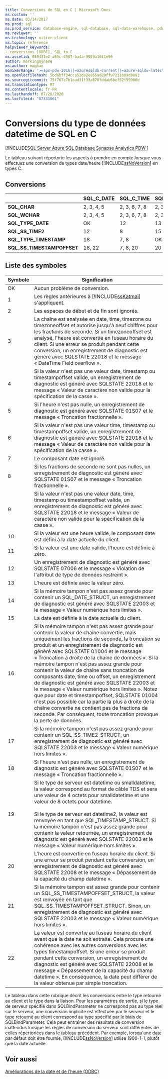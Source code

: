 ```yaml
---
title: Conversions de SQL en C | Microsoft Docs
ms.custom: ''
ms.date: 03/14/2017
ms.prod: sql
ms.prod_service: database-engine, sql-database, sql-data-warehouse, pdw
ms.reviewer: ''
ms.technology: native-client
ms.topic: reference
helpviewer_keywords:
- conversions [ODBC], SQL to C
ms.assetid: 059431e2-a65c-4587-ba4a-9929a1611e96
author: markingmyname
ms.author: maghan
monikerRange: '>=aps-pdw-2016||=azuresqldb-current||=azure-sqldw-latest||>=sql-server-2016||=sqlallproducts-allversions||>=sql-server-linux-2017||=azuresqldb-mi-current'
ms.openlocfilehash: 5bd8bff34cca52da2e865a020ff97211b09d9882
ms.sourcegitcommit: 75f767c7b1ead31f33a870fddab6bef52f99906b
ms.translationtype: MT
ms.contentlocale: fr-FR
ms.lasthandoff: 07/28/2020
ms.locfileid: "87331061"
---
```

# <a name="datetime-data-type-conversions-from-sql-to-c"></a>Conversions du type de données datetime de SQL en C
[!INCLUDE[SQL Server Azure SQL Database Synapse Analytics PDW ](../../includes/applies-to-version/sql-asdb-asdbmi-asa-pdw.md)]

  Le tableau suivant répertorie les aspects à prendre en compte lorsque vous effectuez une conversion de types date/heure [!INCLUDE[ssNoVersion](../../includes/ssnoversion-md.md)] en types C.  
  
## <a name="conversions"></a>Conversions  
  
|   | SQL_C_DATE | SQL_C_TIME | SQL_C_TIMESTAMP | SQL_C_SS_TIME2 | SQL_C_SS_TIMESTAMPOFFSET | SQL_C_BINARY | SQL_C_CHAR | SQL_C_WCHAR |
| - | ---------- | ---------- | --------------- | -------------- | ------------------------ | ------------ | ---------- | ----------- |
| **SQL_CHAR** |2, 3, 4, 5|2, 3, 6, 7, 8|2, 3, 9, 10, 11|2, 3, 6, 7|2, 3, 9, 10, 11|1|1|1|  
| **SQL_WCHAR** |2, 3, 4, 5|2, 3, 6, 7, 8|2, 3, 9, 10, 11|2, 3, 6, 7|2, 3, 9, 10, 11|1|1|1|  
| **SQL_TYPE_DATE** |OK|12|13|12|13, 23|14|16|16|  
| **SQL_SS_TIME2** |12|8|15|OK|10, 23|17|16|16|  
| **SQL_TYPE_TIMESTAMP** |18|7, 8|OK|7|23|19|16|16|  
| **SQL_SS_TIMESTAMPOFFSET** |18, 22|7, 8, 20|20|7, 20|OK|21|16|16|  
  
## <a name="key-to-symbols"></a>Liste des symboles  
  
|Symbole|Signification|  
|------------|-------------|  
|OK|Aucun problème de conversion.|  
|1|Les règles antérieures à [!INCLUDE[ssKatmai](../../includes/sskatmai-md.md)] s'appliquent.|  
|2|Les espaces de début et de fin sont ignorés.|  
|3|La chaîne est analysée en date, time, timezone ou timezoneoffset et autorise jusqu'à neuf chiffres pour les fractions de seconde. Si un timezoneoffset est analysé, l'heure est convertie en fuseau horaire du client. Si une erreur se produit pendant cette conversion, un enregistrement de diagnostic est généré avec SQLSTATE 22018 et le message « DateTime Field overflow ».|  
|4|Si la valeur n'est pas une valeur date, timestamp ou timestampoffset valide, un enregistrement de diagnostic est généré avec SQLSTATE 22018 et le message « Valeur de caractère non valide pour la spécification de la casse ».|  
|5|Si l'heure n'est pas nulle, un enregistrement de diagnostic est généré avec SQLSTATE 01S07 et le message « Troncation fractionnelle ».|  
|6|Si la valeur n'est pas une valeur time, timestamp ou timestampoffset valide, un enregistrement de diagnostic est généré avec SQLSTATE 22018 et le message « Valeur de caractère non valide pour la spécification de la casse ».|  
|7|Le composant date est ignoré.|  
|8|Si les fractions de seconde ne sont pas nulles, un enregistrement de diagnostic est généré avec SQLSTATE 01S07 et le message « Troncation fractionnelle ».|  
|9|Si la valeur n'est pas une valeur date, time, timestamp ou timestampoffset valide, un enregistrement de diagnostic est généré avec SQLSTATE 22018 et le message « Valeur de caractère non valide pour la spécification de la casse ».|  
|10|Si la valeur est une heure valide, le composant date est défini à la date actuelle du client.|  
|11|Si la valeur est une date valide, l'heure est définie à zéro.|  
|12|Un enregistrement de diagnostic est généré avec SQLSTATE 07006 et le message « Violation de l'attribut de type de données restreint ».|  
|13|L'heure est définie avec la valeur zéro.|  
|14|Si la mémoire tampon n'est pas assez grande pour contenir un SQL_DATE_STRUCT, un enregistrement de diagnostic est généré avec SQLSTATE 22003 et le message « Valeur numérique hors limites ».|  
|15|La date est définie à la date actuelle du client.|  
|16|Si la mémoire tampon n'est pas assez grande pour contenir la valeur de chaîne convertie, mais uniquement les fractions de seconde, la troncation se produit et un enregistrement de diagnostic est généré avec SQLSTATE 01004 et le message « Troncation à droite de la chaîne de données ». Si la mémoire tampon n'est pas assez grande pour contenir la valeur de chaîne sans troncation de composants date, time ou offset, un enregistrement de diagnostic est généré avec SQLSTATE 22003 et le message « Valeur numérique hors limites ». Notez que pour date et timestampoffset, SQLSTATE 01004 n'est pas possible car la partie la plus à droite de la chaîne convertie ne contient pas de fractions de seconde. Par conséquent, toute troncation provoque la perte de données.|  
|17|Si la mémoire tampon n'est pas assez grande pour contenir un SQL_SS_TIME2_STRUCT, un enregistrement de diagnostic est généré avec SQLSTATE 22003 et le message « Valeur numérique hors limites ».|  
|18|Si l'heure n'est pas nulle, un enregistrement de diagnostic est généré avec SQLSTATE 01S07 et le message « Troncation fractionnelle ».|  
|19|Si le type de serveur est datetime ou smalldatetime, la valeur correspond au format de câble TDS et sera une valeur de 4 octets pour smalldatetime et une valeur de 8 octets pour datetime.<br /><br /> Si le type de serveur est datetime2, la valeur est renvoyée en tant que SQL_TIMESTAMP_STRUCT. Si la mémoire tampon n'est pas assez grande pour contenir la valeur retournée, un enregistrement de diagnostic est généré avec SQLSTATE 22003 et le message « Valeur numérique hors limites ».|  
|20|L'heure est convertie en fuseau horaire du client. Si une erreur se produit pendant cette conversion, un enregistrement de diagnostic est généré avec SQLSTATE 22008 et le message « Dépassement de la capacité du champ datetime ».|  
|21|Si la mémoire tampon est assez grande pour contenir un SQL_SS_TIMESTAMPOFFSET_STRUCT, la valeur est renvoyée en tant que SQL_SS_TIMESTAMPOFFSET_STRUCT. Sinon, un enregistrement de diagnostic est généré avec SQLSTATE 22003 et le message « Valeur numérique hors limites ».|  
|22|La valeur est convertie au fuseau horaire du client avant que la date ne soit extraite. Cela procure une cohérence avec les autres conversions avec les types timestampoffset. Si une erreur se produit pendant cette conversion, un enregistrement de diagnostic est généré avec SQLSTATE 22008 et le message « Dépassement de la capacité du champ datetime ». En conséquence, la date peut différer de la valeur obtenue par simple troncation.|  
  
 Le tableau dans cette rubrique décrit les conversions entre le type retourné au client et le type dans la liaison. Pour les paramètres de sortie, si le type de serveur spécifié dans SQLBindParameter ne correspond pas au type réel sur le serveur, une conversion implicite est effectuée par le serveur et le type retourné au client correspond au type spécifié par le biais de SQLBindParameter. Cela peut entraîner des résultats de conversion inattendus lorsque les règles de conversion du serveur sont différentes de celles répertoriées dans le tableau précédent. Par exemple, lorsqu'une date par défaut doit être fournie, [!INCLUDE[ssNoVersion](../../includes/ssnoversion-md.md)] utilise 1900-1-1, plutôt que la date actuelle.  
  
## <a name="see-also"></a>Voir aussi  
 [Améliorations de la date et de l’heure &#40;ODBC&#41;](../../relational-databases/native-client-odbc-date-time/date-and-time-improvements-odbc.md)  
  
  
